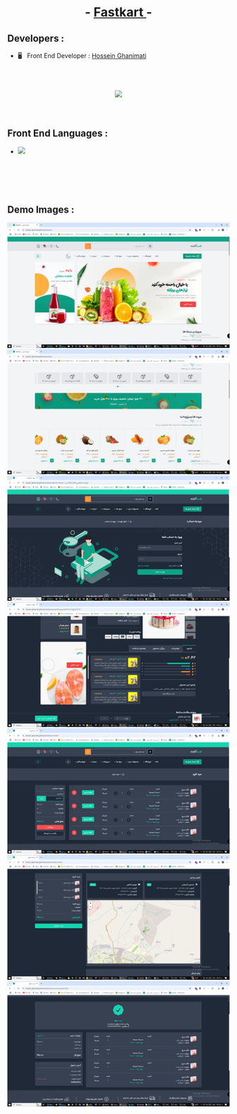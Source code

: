 <h1 align="center">- <a href="https://hossein-ghanimati.github.io/fastkart/"> Fastkart </a> -</h1>


<h2>Developers : </h2>
<ul>
  <li>🖥 &nbsp; Front End Developer : <a href="github.com/hossein-ghanimati">Hossein Ghanimati</a></li>
</ul>

<br/>

<h2 align="center">
  <a href="https://hossein-ghanimati.github.io/fastkart/"><img src="https://img.shields.io/badge/See%20Demo-8A2BE2" /></a>
</h2>

<br/>

<h2>Front End Languages : </h2>
<ul>
  <li>
  <img src="https://skillicons.dev/icons?i=js,html,tailwind" data-canonical-src="https://skillicons.dev/icons?i=js,html,tailwind" style="max-width: 100%;">
  </li>
</ul>

<br/>
<br/>

<br/>
<br/>

<h2>Demo Images :</h2>

<p>
  <img src="https://raw.githubusercontent.com/hossein-ghanimati/fastkart/refs/heads/main/demo/1.png" />
  <br>
  <img src="https://raw.githubusercontent.com/hossein-ghanimati/fastkart/refs/heads/main/demo/3.png" />
  <br>
  <img src="https://raw.githubusercontent.com/hossein-ghanimati/fastkart/refs/heads/main/demo/9.png" />
  <br>
  <img src="https://raw.githubusercontent.com/hossein-ghanimati/fastkart/refs/heads/main/demo/13.png" />
  <br>
  <img src="https://raw.githubusercontent.com/hossein-ghanimati/fastkart/refs/heads/main/demo/14.png" />
  <br>
  <img src="https://raw.githubusercontent.com/hossein-ghanimati/fastkart/refs/heads/main/demo/15.png" />
  <br>
  <img src="https://raw.githubusercontent.com/hossein-ghanimati/fastkart/refs/heads/main/demo/17.png" />
</p>
